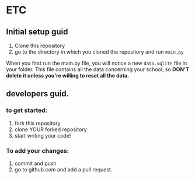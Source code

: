 # ETC

## Initial setup guid
1. Clone this repository
2. go to the directory in which you cloned the repository and run `main.py`

When you first run the main.py file, you will notice a new `data.sqlite` file in your folder.
This file contains all the data concerning your school, so **DON'T delete it unless you're willing to reset all the data.**

## developers guid.
### to get started: 
1. fork this repository
2. clone YOUR forked repository
3. start writing your code!

### To add your changes:
1. commit and push
2. go to github.com and add a pull request.
